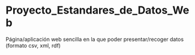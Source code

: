 # Proyecto_Estandares_de_Datos_Web
Página/aplicación web sencilla en la que poder presentar/recoger datos (formato csv, xml, rdf)

